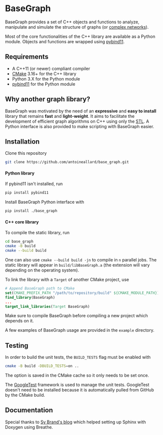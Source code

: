 # BaseGraph

BaseGraph provides a set of C++ objects and functions to analyze, manipulate and simulate the structure of graphs (or [complex networks]).

Most of the core functionalities of the C++ library are available as a Python module. Objects and functions are wrapped using [pybind11].

## Requirements

  * A C++11 (or newer) compliant compiler
  * [CMake] 3.16+ for the C++ library
  * Python 3.X for the Python module
  * [pybind11] for the Python module


## Why another graph library?

BaseGraph was motivated by the need of an __expressive__ and __easy to install__ library that remains __fast__ and __light-weight__. It aims to facilitate the development of efficient graph algorithms on C++ using only the [STL]. A Python interface is also provided to make scripting with BaseGraph easier.

## Installation
Clone this repository
```sh
git clone https://github.com/antoineallard/base_graph.git
```

#### Python library

If pybind11 isn't installed, run
```sh
pip install pybind11
```
Install BaseGraph Python interface with
```sh
pip install ./base_graph
```

#### C++ core library
To compile the static library, run
```sh
cd base_graph
cmake -B build
cmake --build build
```
One can also use `cmake --build build -jn` to compile in `n` parallel jobs. The static library will appear in `build/libBaseGraph.a` (the extension will vary depending on the operating system).

To link the library with a `Target` of another CMake project, use
```cmake
# Append BaseGraph path to CMake
set(CMAKE_PREFIX_PATH "/path/to/repository/build" ${CMAKE_MODULE_PATH})
find_library(BaseGraph)
...
target_link_libraries(Target BaseGraph)
```
Make sure to compile BaseGraph before compiling a new project which depends on it.

A few examples of BaseGraph usage are provided in the ``example`` directory.

## Testing
In order to build the unit tests, the `BUILD_TESTS` flag must be enabled with
```sh
cmake -B build -DBUILD_TESTS=on ..
```
The option is saved in the CMake cache so it only needs to be set once.

The [GoogleTest] framework is used to manage the unit tests. GoogleTest doesn't need to be installed because it is automatically pulled from GitHub by the CMake build.

## Documentation

Special thanks to [Sy Brand's blog] which helped setting up Sphinx with Doxygen using Breathe.


[complex networks]: https://en.wikipedia.org/wiki/Complex_network
[pybind11]:         https://github.com/pybind/pybind11
[CMake]:            https://cmake.org
[STL]:              https://en.cppreference.com/w
[GoogleTest]:       https://github.com/google/googletest
[Sy Brand's blog]:  https://devblogs.microsoft.com/cppblog/clear-functional-c-documentation-with-sphinx-breathe-doxygen-cmake
